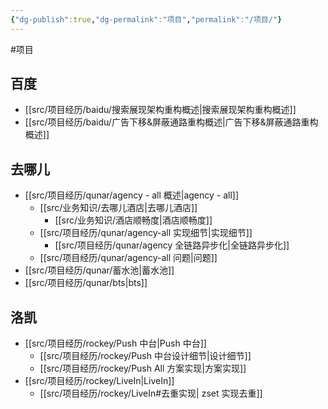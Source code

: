 ```yaml
---
{"dg-publish":true,"dg-permalink":"项目","permalink":"/项目/"}
---
```



#项目 

## 百度

- [[src/项目经历/baidu/搜索展现架构重构概述\|搜索展现架构重构概述]]
- [[src/项目经历/baidu/广告下移&屏蔽通路重构概述\|广告下移&屏蔽通路重构概述]]

## 去哪儿

- [[src/项目经历/qunar/agency - all 概述\|agency - all]]
	- [[src/业务知识/去哪儿酒店\|去哪儿酒店]]
		- [[src/业务知识/酒店顺畅度\|酒店顺畅度]]
	- [[src/项目经历/qunar/agency-all 实现细节\|实现细节]]
		- [[src/项目经历/qunar/agency 全链路异步化\|全链路异步化]]
	- [[src/项目经历/qunar/agency-all 问题\|问题]]
- [[src/项目经历/qunar/蓄水池\|蓄水池]]
- [[src/项目经历/qunar/bts\|bts]]

## 洛凯

- [[src/项目经历/rockey/Push 中台\|Push 中台]]
	- [[src/项目经历/rockey/Push 中台设计细节\|设计细节]]
	- [[src/项目经历/rockey/Push All 方案实现\|方案实现]]
- [[src/项目经历/rockey/LiveIn\|LiveIn]]
	- [[src/项目经历/rockey/LiveIn#去重实现\| zset 实现去重]]

